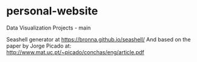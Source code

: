 # personal-website
Data Visualization Projects - main

Seashell generator at https://bronna.github.io/seashell/
And based on the paper by Jorge Picado at: http://www.mat.uc.pt/~picado/conchas/eng/article.pdf

